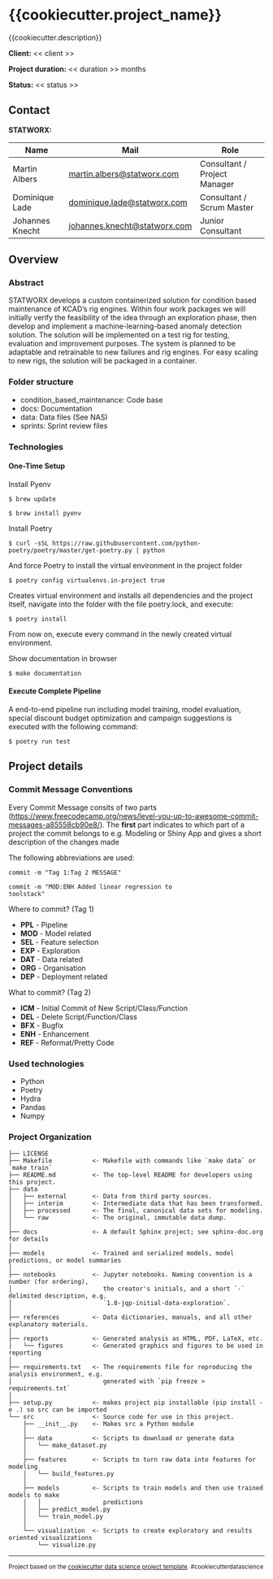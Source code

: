 {{cookiecutter.project_name}}
==============================

{{cookiecutter.description}}

**Client:** << client >>

**Project duration:** << duration >> months

**Status:** << status >>
## Contact

**STATWORX:**

| Name            | Mail                         | Role                         |
| --------------- | ---------------------------- | ---------------------------- |
| Martin Albers   | martin.albers@statworx.com   | Consultant / Project Manager |
| Dominique Lade  | dominique.lade@statworx.com  | Consultant / Scrum Master    |
| Johannes Knecht | johannes.knecht@statworx.com | Junior Consultant            |

## Overview

### Abstract

STATWORX develops a custom containerized solution for condition based maintenance of KCAD’s rig engines. Within four work packages we will initially verify the feasibility of the idea through an exploration phase, then develop and implement a machine-learning-based anomaly detection solution. The solution will be implemented on a test rig for testing, evaluation and improvement purposes. The system is planned to be adaptable and retrainable to new failures and rig engines. For easy scaling to new rigs, the solution will be packaged in a container.

### Folder structure

- condition_based_maintenance: Code base
- docs: Documentation
- data: Data files (See NAS)
- sprints: Sprint review files

### Technologies

#### One-Time Setup

Install Pyenv

```console
$ brew update
```

```console
$ brew install pyenv
```

Install Poetry

```console
$ curl -sSL https://raw.githubusercontent.com/python-poetry/poetry/master/get-poetry.py | python
```

And force Poetry to install the virtual environment in the project folder

```console
$ poetry config virtualenvs.in-project true
```

Creates virtual environment and installs all dependencies and the project itself,
navigate into the folder with the file poetry.lock, and execute:

```console
$ poetry install
```

From now on, execute every command in the newly created virtual environment.

Show documentation in browser

```console
$ make documentation
```

#### Execute Complete Pipeline

A end-to-end pipeline run including model training, model evaluation, special discount
budget optimization and campaign suggestions is executed with the following command:

```console
$ poetry run test
```

## Project details

### **Commit Message Conventions**

Every Commit Message consits of two parts (<https://www.freecodecamp.org/news/level-you-up-to-awesome-commit-messages-a85558cb90e8/>).
The **first** part indicates to which part of a project the commit belongs to e.g.
Modeling or Shiny App and gives a short description of the changes made

The following abbreviations are used:

<code>commit -m  "Tag 1:Tag 2  MESSAGE"</code>

<code>commit -m "MOD:ENH Added linear regression to toolstack"</code>

Where to commit? (Tag 1)

- **PPL**   - Pipeline
- **MOD**   - Model related
- **SEL**   - Feature selection
- **EXP**   - Exploration
- **DAT**   - Data related
- **ORG**   - Organisation
- **DEP**   - Deployment related

What to commit? (Tag 2)

- **ICM** - Initial Commit of New Script/Class/Function
- **DEL** - Delete Script/Function/Class
- **BFX** - Bugfix
- **ENH** - Enhancement
- **REF** - Reformat/Pretty Code

### Used technologies

- Python
- Poetry
- Hydra
- Pandas
- Numpy

### Project Organization

    ├── LICENSE
    ├── Makefile           <- Makefile with commands like `make data` or `make train`
    ├── README.md          <- The top-level README for developers using this project.
    ├── data
    │   ├── external       <- Data from third party sources.
    │   ├── interim        <- Intermediate data that has been transformed.
    │   ├── processed      <- The final, canonical data sets for modeling.
    │   └── raw            <- The original, immutable data dump.
    │
    ├── docs               <- A default Sphinx project; see sphinx-doc.org for details
    │
    ├── models             <- Trained and serialized models, model predictions, or model summaries
    │
    ├── notebooks          <- Jupyter notebooks. Naming convention is a number (for ordering),
    │                         the creator's initials, and a short `-` delimited description, e.g.
    │                         `1.0-jqp-initial-data-exploration`.
    │
    ├── references         <- Data dictionaries, manuals, and all other explanatory materials.
    │
    ├── reports            <- Generated analysis as HTML, PDF, LaTeX, etc.
    │   └── figures        <- Generated graphics and figures to be used in reporting
    │
    ├── requirements.txt   <- The requirements file for reproducing the analysis environment, e.g.
    │                         generated with `pip freeze > requirements.txt`
    │
    ├── setup.py           <- makes project pip installable (pip install -e .) so src can be imported
    └── src                <- Source code for use in this project.
        ├── __init__.py    <- Makes src a Python module
        │
        ├── data           <- Scripts to download or generate data
        │   └── make_dataset.py
        │
        ├── features       <- Scripts to turn raw data into features for modeling
        │   └── build_features.py
        │
        ├── models         <- Scripts to train models and then use trained models to make
        │   │                 predictions
        │   ├── predict_model.py
        │   └── train_model.py
        │
        └── visualization  <- Scripts to create exploratory and results oriented visualizations
            └── visualize.py


--------

<p><small>Project based on the <a target="_blank" href="https://drivendata.github.io/cookiecutter-data-science/">cookiecutter data science project template</a>. #cookiecutterdatascience</small></p>
